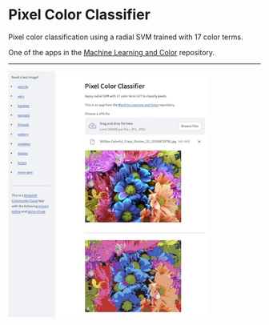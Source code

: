 # Pixel Color Classifier

Pixel color classification using a radial SVM trained with 17 color terms.

One of the apps in the [Machine Learning and Color](https://github.com/NMoroney/MachineLearningAndColor) repository.

---

[<img src="2410-st_pixel_color_classifier-01.jpg" width=400px>](https://pixelcolorclassifier.streamlit.app)

